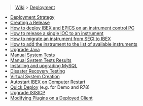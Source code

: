 > [Wiki](Home) > [Deployment](Deployment)

- [Deployment Strategy](Deployment-strategy)
- [Creating a Release](Creating-a-release)
- [How to deploy IBEX and EPICS on an instrument control PC](Deployment-on-an-Instrument-Control-PC)
- [How to release a single IOC to an instrument](Release-Single-IOC)
- [How to migrate an instrument from SECI to IBEX](Migrate-an-Instrument-Control-PC)
- [How to add the instrument to the list of available instruments](Making-an-Instrument-Available-from-the-GUI)
- [Upgrade Java](Upgrade-java)
- [Manual System Tests](Manual-system-tests)
- [Manual System Tests Results](Manual-System-Tests-Results)
- [Installing and upgrading MySQL](Installing-and-Upgrading-MySQL)
- [Disaster Recovery Testing](Disaster-Recovery-Testing)
- [Virtual System Creation](Virtual-System-Creation)
- [Autostart IBEX on Computer Restart](Autostart-IBEX-on-Computer-Restart)
- [Quick Deploy](Quick-Deploy) (e.g. for Demo and R78)
- [Upgrade ISISICP](Upgrade-ISISICP)
- [Modifying Plugins on a Deployed Client](Modifying-Plugins-on-a-Deployed-Client)